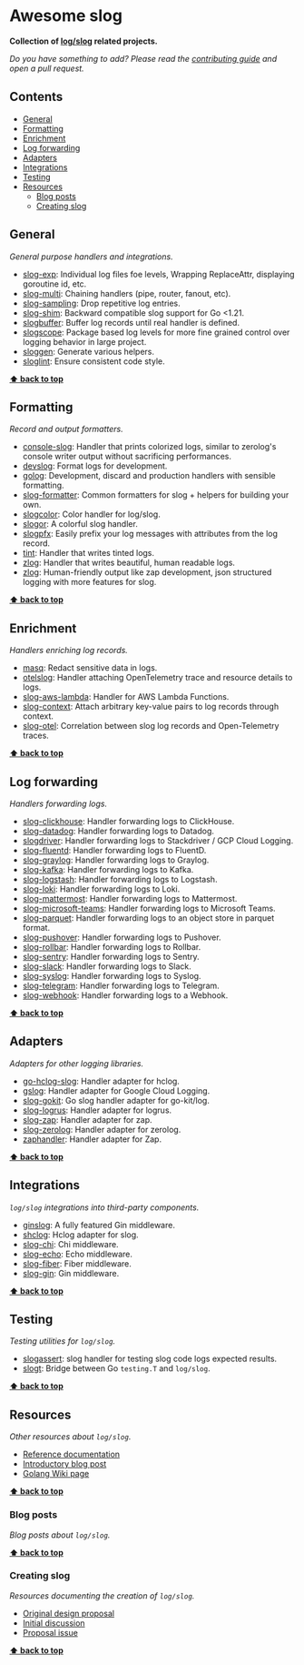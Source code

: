 # Awesome slog

**Collection of [log/slog](https://pkg.go.dev/log/slog) related projects.**

_Do you have something to add? Please read the [contributing guide](CONTRIBUTING.md) and open a pull request._

## Contents

- [General](#general)
- [Formatting](#formatting)
- [Enrichment](#enrichment)
- [Log forwarding](#log-forwarding)
- [Adapters](#adapters)
- [Integrations](#integrations)
- [Testing](#testing)
- [Resources](#resources)
  - [Blog posts](#blog-posts)
  - [Creating slog](#creating-slog)

## General

_General purpose handlers and integrations._

- [slog-exp](https://github.com/smallnest/slog-exp): Individual log files foe levels, Wrapping ReplaceAttr, displaying goroutine id, etc.
- [slog-multi](https://github.com/samber/slog-multi): Chaining handlers (pipe, router, fanout, etc).
- [slog-sampling](https://github.com/samber/slog-sampling): Drop repetitive log entries.
- [slog-shim](https://github.com/sagikazarmark/slog-shim): Backward compatible slog support for Go <1.21.
- [slogbuffer](https://github.com/delicb/slogbuffer): Buffer log records until real handler is defined.
- [slogscope](https://github.com/apperia-de/slogscope): Package based log levels for more fine grained control over logging behavior in large project.
- [sloggen](https://github.com/go-simpler/sloggen): Generate various helpers.
- [sloglint](https://github.com/go-simpler/sloglint): Ensure consistent code style.

**[⬆ back to top](#contents)**

## Formatting

_Record and output formatters._

- [console-slog](https://github.com/phsym/console-slog): Handler that prints colorized logs, similar to zerolog's console writer output without sacrificing performances.
- [devslog](https://github.com/golang-cz/devslog): Format logs for development.
- [golog](https://github.com/primalskill/golog): Development, discard and production handlers with sensible formatting.
- [slog-formatter](https://github.com/samber/slog-formatter): Common formatters for slog + helpers for building your own.
- [slogcolor](https://github.com/MatusOllah/slogcolor): Color handler for log/slog.
- [slogor](https://gitlab.com/greyxor/slogor): A colorful slog handler.
- [slogpfx](https://github.com/dpotapov/slogpfx): Easily prefix your log messages with attributes from the log record.
- [tint](https://github.com/lmittmann/tint): Handler that writes tinted logs.
- [zlog](https://github.com/jeffry-luqman/zlog): Handler that writes beautiful, human readable logs.
- [zlog](https://github.com/icefed/zlog): Human-friendly output like zap development, json structured logging with more features for slog.

**[⬆ back to top](#contents)**

## Enrichment

_Handlers enriching log records._

- [masq](https://github.com/m-mizutani/masq): Redact sensitive data in logs.
- [otelslog](https://github.com/go-slog/otelslog): Handler attaching OpenTelemetry trace and resource details to logs.
- [slog-aws-lambda](https://github.com/jbleduigou/slog-aws-lambda): Handler for AWS Lambda Functions.
- [slog-context](https://github.com/PumpkinSeed/slog-context): Attach arbitrary key-value pairs to log records through context.
- [slog-otel](https://github.com/remychantenay/slog-otel): Correlation between slog log records and Open-Telemetry traces.

**[⬆ back to top](#contents)**

## Log forwarding

_Handlers forwarding logs._

- [slog-clickhouse](https://github.com/smallnest/slog-clickhouse): Handler forwarding logs to ClickHouse.
- [slog-datadog](https://github.com/samber/slog-datadog): Handler forwarding logs to Datadog.
- [slogdriver](https://github.com/jussi-kalliokoski/slogdriver): Handler forwarding logs to Stackdriver / GCP Cloud Logging.
- [slog-fluentd](https://github.com/samber/slog-fluentd): Handler forwarding logs to FluentD.
- [slog-graylog](https://github.com/samber/slog-graylog): Handler forwarding logs to Graylog.
- [slog-kafka](https://github.com/samber/slog-kafka): Handler forwarding logs to Kafka.
- [slog-logstash](https://github.com/samber/slog-logstash): Handler forwarding logs to Logstash.
- [slog-loki](https://github.com/samber/slog-loki): Handler forwarding logs to Loki.
- [slog-mattermost](https://github.com/samber/slog-mattermost): Handler forwarding logs to Mattermost.
- [slog-microsoft-teams](https://github.com/samber/slog-microsoft-teams): Handler forwarding logs to Microsoft Teams.
- [slog-parquet](https://github.com/samber/slog-parquet): Handler forwarding logs to an object store in parquet format.
- [slog-pushover](https://github.com/SkYNewZ/slog-pushover): Handler forwarding logs to Pushover.
- [slog-rollbar](https://github.com/samber/slog-rollbar): Handler forwarding logs to Rollbar.
- [slog-sentry](https://github.com/samber/slog-sentry): Handler forwarding logs to Sentry.
- [slog-slack](https://github.com/samber/slog-slack): Handler forwarding logs to Slack.
- [slog-syslog](https://github.com/samber/slog-syslog): Handler forwarding logs to Syslog.
- [slog-telegram](https://github.com/samber/slog-telegram): Handler forwarding logs to Telegram.
- [slog-webhook](https://github.com/samber/slog-webhook): Handler forwarding logs to a Webhook.

**[⬆ back to top](#contents)**

## Adapters

_Adapters for other logging libraries._

- [go-hclog-slog](https://github.com/evanphx/go-hclog-slog): Handler adapter for hclog.
- [gslog](https://github.com/maguro/gslog): Handler adapter for Google Cloud Logging.
- [slog-gokit](https://github.com/tjhop/slog-gokit): Go slog handler adapter for go-kit/log.
- [slog-logrus](https://github.com/samber/slog-logrus): Handler adapter for logrus.
- [slog-zap](https://github.com/samber/slog-zap): Handler adapter for zap.
- [slog-zerolog](https://github.com/samber/slog-zerolog): Handler adapter for zerolog.
- [zaphandler](https://github.com/chanchal1987/zaphandler): Handler adapter for Zap.

**[⬆ back to top](#contents)**

## Integrations

_`log/slog` integrations into third-party components._

- [ginslog](https://github.com/FabienMht/ginslog): A fully featured Gin middleware.
- [shclog](https://github.com/ValerySidorin/shclog): Hclog adapter for slog.
- [slog-chi](https://github.com/samber/slog-chi): Chi middleware.
- [slog-echo](https://github.com/samber/slog-echo): Echo middleware.
- [slog-fiber](https://github.com/samber/slog-fiber): Fiber middleware.
- [slog-gin](https://github.com/samber/slog-gin): Gin middleware.

**[⬆ back to top](#contents)**

## Testing

_Testing utilities for `log/slog`._

- [slogassert](https://github.com/thejerf/slogassert): slog handler for testing slog code logs expected results.
- [slogt](https://github.com/neilotoole/slogt): Bridge between Go `testing.T` and `log/slog`.

**[⬆ back to top](#contents)**

## Resources

_Other resources about `log/slog`._

- [Reference documentation](https://pkg.go.dev/log/slog)
- [Introductory blog post](https://go.dev/blog/slog)
- [Golang Wiki page](https://go.dev/wiki/Resources-for-slog)

**[⬆ back to top](#contents)**

### Blog posts

_Blog posts about `log/slog`._


**[⬆ back to top](#contents)**

### Creating slog

_Resources documenting the creation of `log/slog`._

- [Original design proposal](https://go.googlesource.com/proposal/+/master/design/56345-structured-logging.md)
- [Initial discussion](https://github.com/golang/go/discussions/54763)
- [Proposal issue](https://github.com/golang/go/issues/56345)

**[⬆ back to top](#contents)**

